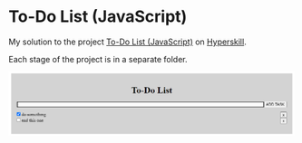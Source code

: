 # To-Do List (JavaScript)

My solution to the project [To-Do List (JavaScript)](https://hyperskill.org/projects/183?track=5) on [Hyperskill](https://hyperskill.org).

Each stage of the project is in a separate folder.

![To-Do List](./img/todo_list.png)
